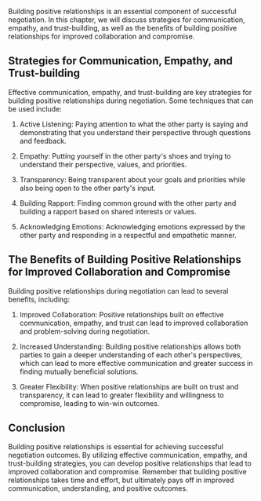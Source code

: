 
Building positive relationships is an essential component of successful negotiation. In this chapter, we will discuss strategies for communication, empathy, and trust-building, as well as the benefits of building positive relationships for improved collaboration and compromise.

Strategies for Communication, Empathy, and Trust-building
---------------------------------------------------------

Effective communication, empathy, and trust-building are key strategies for building positive relationships during negotiation. Some techniques that can be used include:

1. Active Listening: Paying attention to what the other party is saying and demonstrating that you understand their perspective through questions and feedback.

2. Empathy: Putting yourself in the other party's shoes and trying to understand their perspective, values, and priorities.

3. Transparency: Being transparent about your goals and priorities while also being open to the other party's input.

4. Building Rapport: Finding common ground with the other party and building a rapport based on shared interests or values.

5. Acknowledging Emotions: Acknowledging emotions expressed by the other party and responding in a respectful and empathetic manner.

The Benefits of Building Positive Relationships for Improved Collaboration and Compromise
-----------------------------------------------------------------------------------------

Building positive relationships during negotiation can lead to several benefits, including:

1. Improved Collaboration: Positive relationships built on effective communication, empathy, and trust can lead to improved collaboration and problem-solving during negotiation.

2. Increased Understanding: Building positive relationships allows both parties to gain a deeper understanding of each other's perspectives, which can lead to more effective communication and greater success in finding mutually beneficial solutions.

3. Greater Flexibility: When positive relationships are built on trust and transparency, it can lead to greater flexibility and willingness to compromise, leading to win-win outcomes.

Conclusion
----------

Building positive relationships is essential for achieving successful negotiation outcomes. By utilizing effective communication, empathy, and trust-building strategies, you can develop positive relationships that lead to improved collaboration and compromise. Remember that building positive relationships takes time and effort, but ultimately pays off in improved communication, understanding, and positive outcomes.
